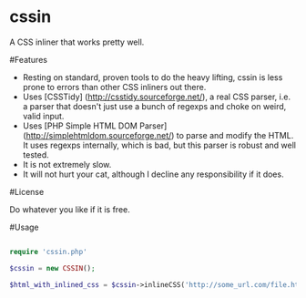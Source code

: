 cssin
=====

A CSS inliner that works pretty well.

#Features

* Resting on standard, proven tools to do the heavy lifting, cssin is less prone to errors than other CSS inliners out there.
* Uses [CSSTidy] (http://csstidy.sourceforge.net/), a real CSS parser, i.e. a parser that doesn't just use a bunch of regexps and choke on weird, valid input.
* Uses [PHP Simple HTML DOM Parser] (http://simplehtmldom.sourceforge.net/) to parse and modify the HTML. It uses regexps internally, which is bad, but this parser is robust and well tested.
* It is not extremely slow.
* It will not hurt your cat, although I decline any responsibility if it does.

#License

Do whatever you like if it is free.

#Usage

```php

require 'cssin.php'

$cssin = new CSSIN();

$html_with_inlined_css = $cssin->inlineCSS('http://some_url.com/file.html');

```
